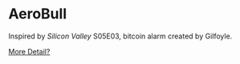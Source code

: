 AeroBull
=================
Inspired by _Silicon Valley_ S05E03, bitcoin alarm created by Gilfoyle.


[More Detail?](http://www.ifanr.com/1011696)


